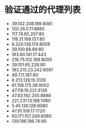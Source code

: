 # 验证通过的代理列表

 - 39.102.208.189:8081
 - 120.26.0.11:8880
 - 117.74.65.207:80
 - 118.31.169.137:80
 - 8.220.136.174:8008
 - 39.100.88.89:80
 - 183.60.141.17:443
 - 218.75.102.198:8000
 - 39.101.65.228:80
 - 183.215.23.242:9091
 - 49.7.11.187:80
 - 8.213.129.15:3128
 - 61.158.175.38:9002
 - 47.119.19.221:3128
 - 47.83.192.255:8888
 - 221.231.13.198:1080
 - 5.45.126.128:8080
 - 47.91.109.17:1720
 - 93.171.157.249:8080
 - 139.196.196.74:80
